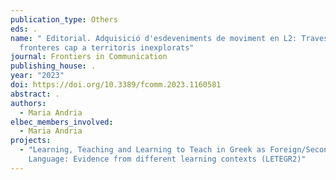 ```yaml
---
publication_type: Others
eds: .
name: " Editorial. Adquisició d'esdeveniments de moviment en L2: Travessant
  fronteres cap a territoris inexplorats"
journal: Frontiers in Communication
publishing_house: .
year: "2023"
doi: https://doi.org/10.3389/fcomm.2023.1160581
abstract: .
authors:
  - Maria Andria
elbec_members_involved:
  - Maria Andria
projects:
  - "Learning, Teaching and Learning to Teach in Greek as Foreign/Second
    Language: Evidence from different learning contexts (LETEGR2)"
---
```

